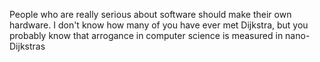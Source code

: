 People who are really serious about software should make their own hardware.
I don't know how many of you have ever met Dijkstra, but you probably know that arrogance in computer science is measured in nano-Dijkstras